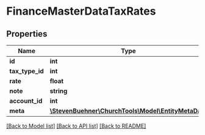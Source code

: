 # FinanceMasterDataTaxRates

## Properties
Name | Type | Description | Notes
------------ | ------------- | ------------- | -------------
**id** | **int** |  | [optional] 
**tax_type_id** | **int** |  | [optional] 
**rate** | **float** |  | [optional] 
**note** | **string** |  | [optional] 
**account_id** | **int** |  | [optional] 
**meta** | [**\StevenBuehner\ChurchTools\Model\EntityMetaData**](EntityMetaData.md) |  | [optional] 

[[Back to Model list]](../../README.md#documentation-for-models) [[Back to API list]](../../README.md#documentation-for-api-endpoints) [[Back to README]](../../README.md)

